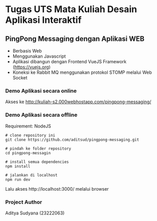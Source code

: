 # Tugas UTS Mata Kuliah Desain Aplikasi Interaktif

## PingPong Messaging dengan Aplikasi WEB

- Berbasis Web
- Menggunakan Javascript
- Aplikasi dibangun dengan Frontend VueJS Framework (https://vuejs.org)
- Koneksi ke Rabbit MQ menggunakan protokol STOMP melalui Web Socket

### Demo Aplikasi secara online

Akses ke http://kuliah-s2.000webhostapp.com/pingpong-messaging/

### Demo Aplikasi secara offline

Requirement: NodeJS

```
# clone repository ini
git clone https://github.com/aditsud/pingpong-messaging.git

# pindah ke folder repository
cd pingpong-messagin

# install semua dependencies
npm install

# jalankan di localhost
npm run dev

```
Lalu akses http://localhost:3000/ melalui browser


### Project Author

Aditya Sudyana (23222063)